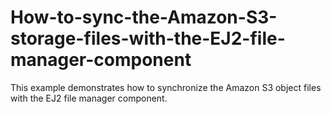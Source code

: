 # How-to-sync-the-Amazon-S3-storage-files-with-the-EJ2-file-manager-component
This example demonstrates how to synchronize the Amazon S3 object files with the EJ2 file manager component.